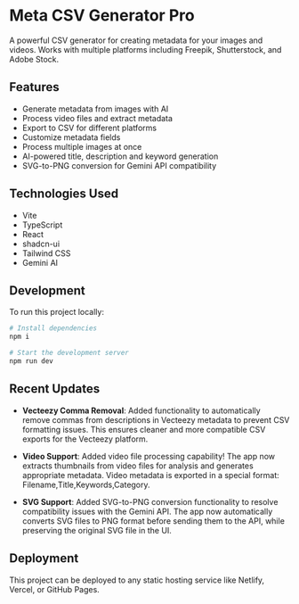 # Meta CSV Generator Pro

A powerful CSV generator for creating metadata for your images and videos. Works with multiple platforms including Freepik, Shutterstock, and Adobe Stock.

## Features

- Generate metadata from images with AI
- Process video files and extract metadata
- Export to CSV for different platforms
- Customize metadata fields
- Process multiple images at once
- AI-powered title, description and keyword generation
- SVG-to-PNG conversion for Gemini API compatibility

## Technologies Used

- Vite
- TypeScript
- React
- shadcn-ui
- Tailwind CSS
- Gemini AI

## Development

To run this project locally:

```sh
# Install dependencies
npm i

# Start the development server
npm run dev
```

## Recent Updates

- **Vecteezy Comma Removal**: Added functionality to automatically remove commas from descriptions in Vecteezy metadata to prevent CSV formatting issues. This ensures cleaner and more compatible CSV exports for the Vecteezy platform.

- **Video Support**: Added video file processing capability! The app now extracts thumbnails from video files for analysis and generates appropriate metadata. Video metadata is exported in a special format: Filename,Title,Keywords,Category.

- **SVG Support**: Added SVG-to-PNG conversion functionality to resolve compatibility issues with the Gemini API. The app now automatically converts SVG files to PNG format before sending them to the API, while preserving the original SVG file in the UI.

## Deployment

This project can be deployed to any static hosting service like Netlify, Vercel, or GitHub Pages.
